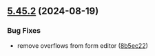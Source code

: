 ## [5.45.2](https://github.com/taskany-inc/bricks/compare/v5.45.1...v5.45.2) (2024-08-19)


### Bug Fixes

* remove overflows from form editor ([8b5ec22](https://github.com/taskany-inc/bricks/commit/8b5ec22823507a3be4ae12b9d684ad03b9278369))

